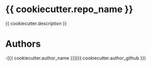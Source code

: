 # {{ cookiecutter.repo_name }}

{{ cookiecutter.description }}

# Authors
-[{{ cookiecutter.author_name }}]({{ cookiecutter.author_github }})
